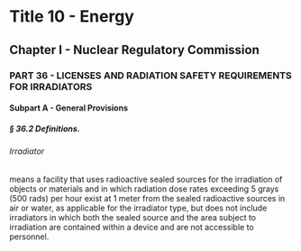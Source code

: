 
# Title 10 - Energy
## Chapter I - Nuclear Regulatory Commission
### PART 36 - LICENSES AND RADIATION SAFETY REQUIREMENTS FOR IRRADIATORS
#### Subpart A - General Provisions
##### § 36.2 Definitions.
###### Irradiator

means a facility that uses radioactive sealed sources for the irradiation of objects or materials and in which radiation dose rates exceeding 5 grays (500 rads) per hour exist at 1 meter from the sealed radioactive sources in air or water, as applicable for the irradiator type, but does not include irradiators in which both the sealed source and the area subject to irradiation are contained within a device and are not accessible to personnel.
